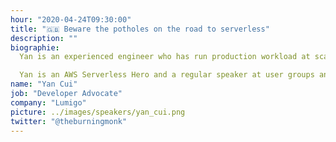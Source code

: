 ```yaml
---
hour: "2020-04-24T09:30:00"
title: "🇬🇧 Beware the potholes on the road to serverless"
description: ""
biographie:
  Yan is an experienced engineer who has run production workload at scale in AWS for 10 years. He has been an architect and principal engineer with a variety of industries ranging from banking, e-commerce, sports streaming to mobile gaming. He has worked extensively with AWS Lambda in production, and has been helping companies around the world adopt AWS and serverless as a consultant.

  Yan is an AWS Serverless Hero and a regular speaker at user groups and conferences internationally, and he is also the author of Production-Ready Serverless and co-author of Serverless Architectures on AWS 2nd Edition, both by Manning. Yan also keeps an active blog at https://theburningmonk.com.
name: "Yan Cui"
job: "Developer Advocate"
company: "Lumigo"
picture: ../images/speakers/yan_cui.png
twitter: "@theburningmonk"
---
```

